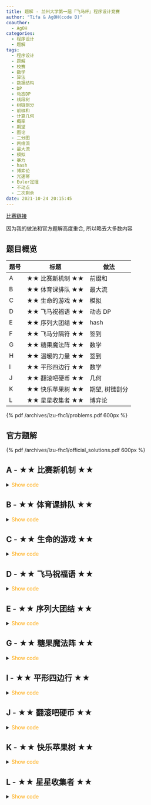 ```yaml
---
title: 题解 - 兰州大学第一届『飞马杯』程序设计竞赛
author: "Tifa & AgOH(code D)"
coauthor:
  - AgOH
categories:
  - 程序设计
  - 题解
tags:
  - 程序设计
  - 题解
  - 校赛
  - 数学
  - 算法
  - 数据结构
  - DP
  - 动态DP
  - 线段树
  - 树链剖分
  - 前缀和
  - 计算几何
  - 概率
  - 期望
  - 图论
  - 二分图
  - 网络流
  - 最大流
  - 模拟
  - 暴力
  - hash
  - 博弈论
  - 光速幂
  - Euler定理
  - 不动点
  - 二次剩余
date: 2021-10-24 20:15:45
---
```


[比赛链接](https://ac.nowcoder.com/acm/contest/16520)

因为我的做法和官方题解高度重合, 所以略去大多数内容

<!-- more -->

## 题目概览

| 题号 | 标题             | 做法           |
| ---- | ---------------- | -------------- |
| A    | ★★ 比赛新机制 ★★ | 前缀和         |
| B    | ★★ 体育课排队 ★★ | 最大流         |
| C    | ★★ 生命的游戏 ★★ | 模拟           |
| D    | ★★ 飞马祝福语 ★★ | 动态 DP        |
| E    | ★★ 序列大团结 ★★ | hash           |
| F    | ★★ 飞马分隔符 ★★ | 签到           |
| G    | ★★ 糖果魔法阵 ★★ | 数学           |
| H    | ★★ 温暖的力量 ★★ | 签到           |
| I    | ★★ 平形四边行 ★★ | 数学           |
| J    | ★★ 翻滚吧硬币 ★★ | 几何           |
| K    | ★★ 快乐苹果树 ★★ | 期望, 树链剖分 |
| L    | ★★ 星星收集者 ★★ | 博弈论         |

{% pdf /archives/lzu-fhc1/problems.pdf 600px %}

## 官方题解

{% pdf /archives/lzu-fhc1/official_solutions.pdf 600px %}

## A - ★★ 比赛新机制 ★★

<details>
<summary><font color='orange'>Show code</font></summary>

{% icodeweb cpa_cpp title:A misc/lzu-fhc1/A/0.cpp %}

</details>

## B - ★★ 体育课排队 ★★

<details>
<summary><font color='orange'>Show code</font></summary>

</details>

## C - ★★ 生命的游戏 ★★

<details>
<summary><font color='orange'>Show code</font></summary>

{% icodeweb cpa_cpp title:C misc/lzu-fhc1/C/0.cpp %}

</details>

## D - ★★ 飞马祝福语 ★★

<details>
<summary><font color='orange'>Show code</font></summary>

{% include_code lang:cpp lzu-fhc1/D.cpp %}

</details>

## E - ★★ 序列大团结 ★★

<details>
<summary><font color='orange'>Show code</font></summary>

{% icodeweb cpa_cpp title:E misc/lzu-fhc1/E/0.cpp %}

</details>

## G - ★★ 糖果魔法阵 ★★

<details>
<summary><font color='orange'>Show code</font></summary>

{% icodeweb cpa_cpp title:G misc/lzu-fhc1/G/0.cpp %}

</details>

## I - ★★ 平形四边行 ★★

<details>
<summary><font color='orange'>Show code</font></summary>

{% icodeweb cpa_cpp title:I misc/lzu-fhc1/I/0.cpp %}

</details>

## J - ★★ 翻滚吧硬币 ★★

<details>
<summary><font color='orange'>Show code</font></summary>

{% icodeweb cpa_cpp title:J misc/lzu-fhc1/J/0.cpp %}

</details>

## K - ★★ 快乐苹果树 ★★

<details>
<summary><font color='orange'>Show code</font></summary>

</details>

## L - ★★ 星星收集者 ★★

<details>
<summary><font color='orange'>Show code</font></summary>

</details>
